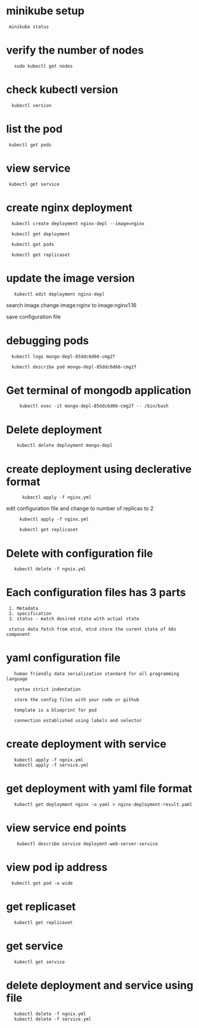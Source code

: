 # minikube setup

     minikube status

# verify the number of nodes

       sudo kubectl get nodes
       
# check kubectl version

      kubectl version
      
# list the pod

     kubectl get pods
     
# view service

     kubectl get service
     
# create nginx deployment

      kubectl create deployment nginx-depl --image=nginx
      
      kubectl get deployment      
      
      kubectl get pods
      
      kubectl get replicaset
      
# update the image version 


       kubectl edit deployment nginx-depl
      
 search image change image:nginx to image:nginx1.16
      
 save configuration file  
 
# debugging pods

      kubectl logs mongo-depl-85ddc6d66-cmg2f
      
      kubectl describe pod mongo-depl-85ddc6d66-cmg2f
      
      
 # Get terminal of mongodb application
 
         kubectl exec -it mongo-depl-85ddc6d66-cmg2f -- /bin/bash
         
 # Delete deployment 
 
        kubectl delete deployment mongo-depl
        
        
 # create deployment using declerative format
 
 
          kubectl apply -f nginx.yml
          
  edit configuration file and change to number of replicas to 2
  
  
         kubectl apply -f nginx.yml
         
         kubectl get replicaset
         
# Delete with configuration file 

       kubectl delete -f ngnix.yml
       
       
# Each configuration files has 3 parts

     1. Metadata
     2. specification
     3. status - match desired state with actual state 
     
     status data fetch from etcd, etcd store the curent state of k8s component
     
     
 # yaml configuration file
 
       human friendly data serialization standard for all programming language
       
       syntax strict indentation
       
       store the config files with your code or github
       
       template is a blueprint for pod
       
       connection established using labels and selector
       
       
 # create deployment with service
 
       kubectl apply -f ngnix.yml 
       kubectl apply -f service.yml
       
# get deployment with yaml file format

       kubectl get deployment nginx -o yaml > nginx-deployment-result.yaml
       
       
# view service end points

        kubectl describe service deploymnt-web-server-service
        
# view pod ip address


      kubectl get pod -o wide
     
# get replicaset

       kubectl get replicaset
       
# get service

       kubectl get service
       
     

    
        
# delete deployment and service using file

       kubectl delete -f ngnix.yml
       kubectl delete -f service.yml 


       
       
     
     
     
      
      
  
  
   
   
           
        
 
         
       
       
 
       
 
 

       


 
      
      
